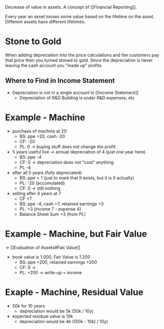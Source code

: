 
Decrease of value in assets. A concept of [[Financial Reporting]].

Every year an asset looses some value based on the lifetime on the asset. Different assets have different lifetimes. 

# Stone to Gold
When adding depreciation into the price calculations and the customers pay that price then you turned stoned to gold. Since the depreciation is never leaving the cash account you "made up" profits.
## Where to Find in Income Statement
- Depreciation is not in a single account in [[Income Statement]]
	- Depreciation of R&D Building is under R&D expenses, etc
# Example - Machine 
- purchase of machine at 20
	- BS: ppe +20, cash -20
	- CF: -20
	- PL: 0 -> buying stuff does not change the profit
- 5 years useful live -> annual depreciation of 4 (just one year here)
	- BS: ppe -4
	- CF: 0 -> depreciation does not "cost" anything
	- PL -4 
- after all 5 years (fully depreciated)
	- BS: ppe = 1 (just to mark that it exists, but it is 0 actually)
	- PL: -20 (accumulated)
	- CF: 0 -> still nothing
- selling after 4 years at 7 
	- CF +7
	- BS: ppe -4, cash +7, retained earnings +3
	- PL: +3 (income 7 - expense 4)
	- Balance Sheet Sum +3 (from PL)

# Example - Machine, but Fair Value
-> [[Evaluation of Assets#Fair Value]]

- book value is 1.000, Fair Value is 1.200
	- BS: ppe +200, retained earnings +200
	- CF: 0 -> 
	- PL: +200 -> write-up = income
# Exaple - Machine, Residual Value
- 50k for 10 years
	- depreciation would be 5k (50k / 10y)
- expected residual value is 10k
	- depreciation would be 4k ((50k - 10k) / 10y)